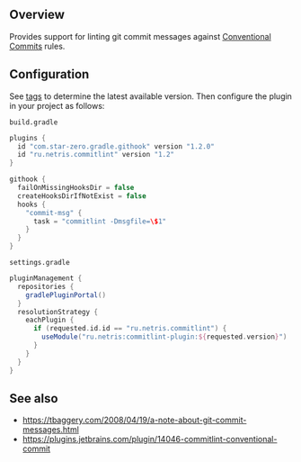 ## Overview

Provides support for linting git commit messages against [Conventional Commits][2] rules.

## Configuration
See [tags][1] to determine the
latest available version. Then configure the plugin in your project as
follows:

`build.gradle`
```groovy
plugins {
  id "com.star-zero.gradle.githook" version "1.2.0"
  id "ru.netris.commitlint" version "1.2"
}

githook {
  failOnMissingHooksDir = false
  createHooksDirIfNotExist = false
  hooks {
    "commit-msg" {
      task = "commitlint -Dmsgfile=\$1"
    }
  }
}
```

`settings.gradle`
```groovy
pluginManagement {
  repositories {
	gradlePluginPortal()
  }
  resolutionStrategy {
	eachPlugin {
      if (requested.id.id == "ru.netris.commitlint") {
        useModule("ru.netris:commitlint-plugin:${requested.version}")
      }
	}
  }
}

```

## See also

- <https://tbaggery.com/2008/04/19/a-note-about-git-commit-messages.html>
- <https://plugins.jetbrains.com/plugin/14046-commitlint-conventional-commit>

[1]: https://gitlab.netris.ru/common/commitlint-plugin/-/tags
[2]: https://www.conventionalcommits.org/en/v1.0.0/
